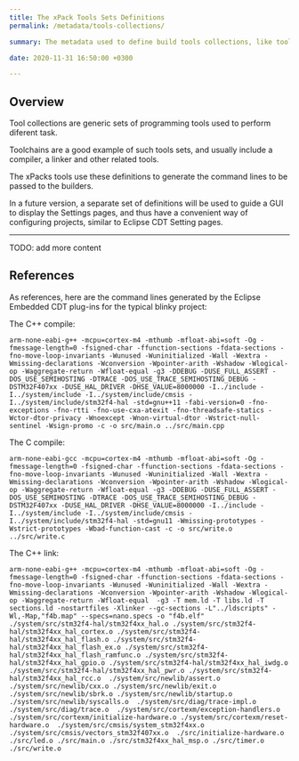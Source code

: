 ```yaml
---
title: The xPack Tools Sets Definitions
permalink: /metadata/tools-collections/

summary: The metadata used to define build tools collections, like toolchains.

date: 2020-11-31 16:50:00 +0300

---
```


## Overview

Tool collections are generic sets of programming
tools used to perform diferent task.

Toolchains are a good example of such tools sets, and usually include
a compiler, a linker and other related tools.

The xPacks tools use these definitions to generate the command lines
to be passed to the builders.

In a future version, a separate set of definitions will be used
to guide a GUI to display the Settings pages, and thus have a
convenient way of configuring projects,
similar to Eclipse CDT Setting pages.

---

TODO: add more content

## References

As references, here are the command lines generated by the Eclipse
Embedded CDT plug-ins for the typical blinky project:

The C++ compile:

```
arm-none-eabi-g++ -mcpu=cortex-m4 -mthumb -mfloat-abi=soft -Og -fmessage-length=0 -fsigned-char -ffunction-sections -fdata-sections -fno-move-loop-invariants -Wunused -Wuninitialized -Wall -Wextra -Wmissing-declarations -Wconversion -Wpointer-arith -Wshadow -Wlogical-op -Waggregate-return -Wfloat-equal -g3 -DDEBUG -DUSE_FULL_ASSERT -DOS_USE_SEMIHOSTING -DTRACE -DOS_USE_TRACE_SEMIHOSTING_DEBUG -DSTM32F407xx -DUSE_HAL_DRIVER -DHSE_VALUE=8000000 -I../include -I../system/include -I../system/include/cmsis -I../system/include/stm32f4-hal -std=gnu++11 -fabi-version=0 -fno-exceptions -fno-rtti -fno-use-cxa-atexit -fno-threadsafe-statics -Wctor-dtor-privacy -Wnoexcept -Wnon-virtual-dtor -Wstrict-null-sentinel -Wsign-promo -c -o src/main.o ../src/main.cpp 
```

The C compile:

```
arm-none-eabi-gcc -mcpu=cortex-m4 -mthumb -mfloat-abi=soft -Og -fmessage-length=0 -fsigned-char -ffunction-sections -fdata-sections -fno-move-loop-invariants -Wunused -Wuninitialized -Wall -Wextra -Wmissing-declarations -Wconversion -Wpointer-arith -Wshadow -Wlogical-op -Waggregate-return -Wfloat-equal -g3 -DDEBUG -DUSE_FULL_ASSERT -DOS_USE_SEMIHOSTING -DTRACE -DOS_USE_TRACE_SEMIHOSTING_DEBUG -DSTM32F407xx -DUSE_HAL_DRIVER -DHSE_VALUE=8000000 -I../include -I../system/include -I../system/include/cmsis -I../system/include/stm32f4-hal -std=gnu11 -Wmissing-prototypes -Wstrict-prototypes -Wbad-function-cast -c -o src/write.o ../src/write.c 
```

The C++ link:

```
arm-none-eabi-g++ -mcpu=cortex-m4 -mthumb -mfloat-abi=soft -Og -fmessage-length=0 -fsigned-char -ffunction-sections -fdata-sections -fno-move-loop-invariants -Wunused -Wuninitialized -Wall -Wextra -Wmissing-declarations -Wconversion -Wpointer-arith -Wshadow -Wlogical-op -Waggregate-return -Wfloat-equal  -g3 -T mem.ld -T libs.ld -T sections.ld -nostartfiles -Xlinker --gc-sections -L"../ldscripts" -Wl,-Map,"f4b.map" --specs=nano.specs -o "f4b.elf"  ./system/src/stm32f4-hal/stm32f4xx_hal.o ./system/src/stm32f4-hal/stm32f4xx_hal_cortex.o ./system/src/stm32f4-hal/stm32f4xx_hal_flash.o ./system/src/stm32f4-hal/stm32f4xx_hal_flash_ex.o ./system/src/stm32f4-hal/stm32f4xx_hal_flash_ramfunc.o ./system/src/stm32f4-hal/stm32f4xx_hal_gpio.o ./system/src/stm32f4-hal/stm32f4xx_hal_iwdg.o ./system/src/stm32f4-hal/stm32f4xx_hal_pwr.o ./system/src/stm32f4-hal/stm32f4xx_hal_rcc.o  ./system/src/newlib/assert.o ./system/src/newlib/cxx.o ./system/src/newlib/exit.o ./system/src/newlib/sbrk.o ./system/src/newlib/startup.o ./system/src/newlib/syscalls.o  ./system/src/diag/trace-impl.o ./system/src/diag/trace.o  ./system/src/cortexm/exception-handlers.o ./system/src/cortexm/initialize-hardware.o ./system/src/cortexm/reset-hardware.o  ./system/src/cmsis/system_stm32f4xx.o ./system/src/cmsis/vectors_stm32f407xx.o  ./src/initialize-hardware.o ./src/led.o ./src/main.o ./src/stm32f4xx_hal_msp.o ./src/timer.o ./src/write.o   
```
